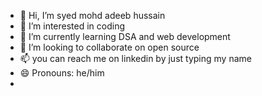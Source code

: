 - 👋 Hi, I’m syed mohd adeeb hussain
- 👀 I’m interested in coding 
- 🌱 I’m currently learning DSA and web development
- 💞️ I’m looking to collaborate on open source
- 📫 you can reach me on linkedin by just typing my name 
- 😄 Pronouns: he/him
- 
<!---
student-integralcollege/student-integralcollege is a ✨ special ✨ repository because its `README.md` (this file) appears on your GitHub profile.
You can click the Preview link to take a look at your changes.
--->
